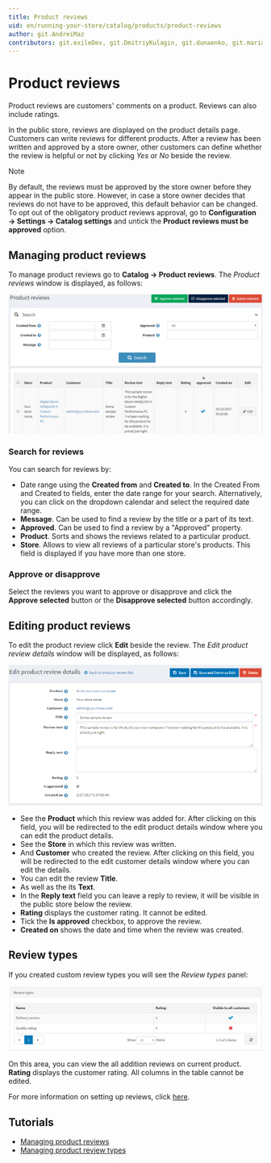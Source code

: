 ```yaml
---
title: Product reviews
uid: en/running-your-store/catalog/products/product-reviews
author: git.AndreiMaz
contributors: git.exileDev, git.DmitriyKulagin, git.dunaenko, git.mariannk
---
```


# Product reviews

Product reviews are customers' comments on a product. Reviews can also include ratings.

In the public store, reviews are displayed on the product details page. Customers can write reviews for different products. After a review has been written and approved by a store owner, other customers can define whether the review is helpful or not by clicking *Yes* or *No* beside the review.

> [!NOTE]
> 
> By default, the reviews must be approved by the store owner before they appear in the public store. However, in case a store owner decides that reviews do not have to be approved, this default behavior can be changed. To opt out of the obligatory product reviews approval, go to **Configuration → Settings → Catalog settings** and untick the **Product reviews must be approved** option.

## Managing product reviews

To manage product reviews go to **Catalog → Product reviews**. The *Product reviews* window is displayed, as follows:

![Managing product reviews](_static/product-reviews/product_reviews2.png)

### Search for reviews

You can search for reviews by:
- Date range using the **Created from** and **Created to**. In the Created From and Created to fields, enter the date range for your search. Alternatively, you can click on the dropdown calendar and select the required date range.
- **Message**. Can be used to find a review by the title or a part of its text.
- **Approved**. Can be used to find a review by a "Approved" property.
- **Product**. Sorts and shows the reviews related to a particular product.
- **Store**. Allows to view all reviews of a particular store's products. This field is displayed if you have more than one store.

### Approve or disapprove

Select the reviews you want to approve or disapprove and click the **Approve selected** button or the **Disapprove selected** button accordingly.

## Editing product reviews

To edit the product review click **Edit** beside the review. The *Edit product review details* window will be displayed, as follows:

![Editing product reviews](_static/product-reviews/edit_product_review_details.png)

- See the **Product** which this review was added for. After clicking on this field, you will be redirected to the edit product details window where you can edit the product details.
- See the **Store** in which this review was written.
- And **Customer** who created the review. After clicking on this field, you will be redirected to the edit customer details window where you can edit the details.
- You can edit the review **Title**.
- As well as the its **Text**.
- In the **Reply text** field you can leave a reply to review, it will be visible in the public store below the review.
- **Rating** displays the customer rating. It cannot be edited.
- Tick the **Is approved** checkbox, to approve the review.
- **Created on** shows the date and time when the review was created.

## Review types

If you created custom review types you will see the *Review types* panel:

![Review types](_static/product-reviews/review-types.jpg)

On this area, you can view the all addition reviews on current product. **Rating** displays the customer rating. All columns in the table cannot be edited.

For more information on setting up reviews, click [here](xref:en/running-your-store/catalog/catalog-settings).

## Tutorials

- [Managing product reviews](https://www.youtube.com/watch?v=TBOpCoEAMnU&feature=youtu.be)
- [Managing product review types](https://youtu.be/Ts7_T9sd1Do)
